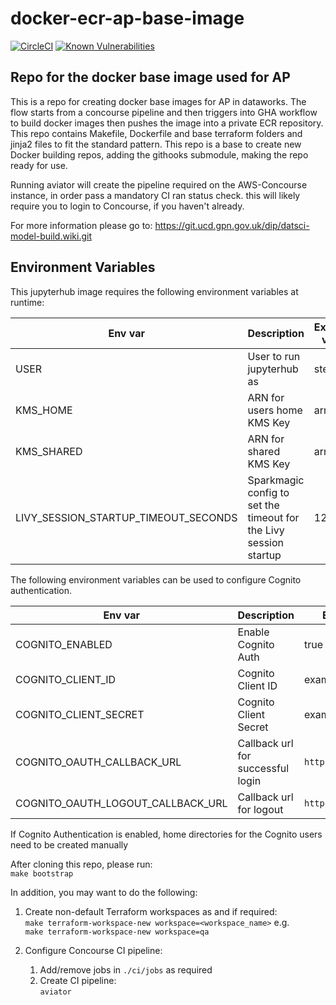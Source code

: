 # docker-ecr-ap-base-image

[![CircleCI](https://circleci.com/gh/dwp/docker-ecr-ap-base-image.svg?style=svg)](https://circleci.com/gh/dwp/docker-ecr-ap-base-image) [![Known Vulnerabilities](https://snyk.io/test/github/dwp/docker-ecr-ap-base-image/badge.svg)](https://snyk.io/test/github/dwp/docker-ecr-ap-base-image)

## Repo for the docker base image used for AP

This is a repo for creating docker base images for AP in dataworks. The flow starts from a concourse pipeline and then triggers into GHA workflow to build docker images then pushes the image into a private ECR repository.
This repo contains Makefile, Dockerfile and base terraform folders and jinja2 files to fit the standard pattern.
This repo is a base to create new Docker building repos, adding the githooks submodule, making the repo ready for use.

Running aviator will create the pipeline required on the AWS-Concourse instance, in order pass a mandatory CI ran status check.  this will likely require you to login to Concourse, if you haven't already.

For more information please go to:
https://git.ucd.gpn.gov.uk/dip/datsci-model-build.wiki.git

## Environment Variables
This jupyterhub image requires the following environment variables at runtime:

| Env var | Description | Example value | Required |
| ------- | ----------- | ------------- | -------- |
| USER    | User to run jupyterhub as | steve | true |
| KMS_HOME    | ARN for users home KMS Key | arn:xxx: | true |
| KMS_SHARED    | ARN for shared KMS Key | arn:xxx: | true |
| LIVY_SESSION_STARTUP_TIMEOUT_SECONDS | Sparkmagic config to set the timeout for the Livy session startup | 120 | false |

The following environment variables can be used to configure Cognito authentication. 

| Env var | Description | Example value |
| ------- | ----------- | ------------- |
| COGNITO_ENABLED    | Enable Cognito Auth | true |
| COGNITO_CLIENT_ID  | Cognito Client ID | exampleid |
| COGNITO_CLIENT_SECRET | Cognito Client Secret | examplesecret |
| COGNITO_OAUTH_CALLBACK_URL | Callback url for successful login | `http://localhost:3000`|
| COGNITO_OAUTH_LOGOUT_CALLBACK_URL | Callback url for logout | `http://example.com`

If Cognito Authentication is enabled, home directories for the Cognito users need to be created manually

After cloning this repo, please run:  
`make bootstrap`

In addition, you may want to do the following: 

1. Create non-default Terraform workspaces as and if required:  
    `make terraform-workspace-new workspace=<workspace_name>` e.g.  
    ```make terraform-workspace-new workspace=qa```

1. Configure Concourse CI pipeline:
    1. Add/remove jobs in `./ci/jobs` as required 
    1. Create CI pipeline:  
`aviator`